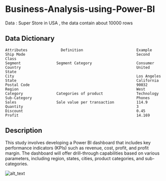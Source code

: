 # Business-Analysis-using-Power-BI
Data : Super Store in USA , the data contain about 10000 rows
## Data Dictionary
    Attributes	             Definition	                       Example
    Ship Mode		                                           Second Class
    Segment	               Segment Category	                   Consumer
    Country		                                               United State
    City		                                               Los Angeles
    State		                                               California
    Postal Code		                                           90032
    Region	                                                   West
    Category	           Categories of product	           Technology
    Sub-Category		                                       Phones
    Sales	               Sale value per transaction          114.9
    Quantity		                                           3
    Discount		                                           0.45
    Profit		                                               14.169
## Description
 This study involves developing a Power BI dashboard that includes key performance indicators (KPIs) such as revenue, cost, profit, and profit margin. The dashboard will offer drill-through capabilities based on various parameters, including region, states, cities, product categories, and sub-categories.

 ![alt_text](https://github.com/Pra1237159/SuperStore-Sales-Analysis-Power-BI/blob/main/Screenshot%202024-06-19%20135933.png)

 


    
